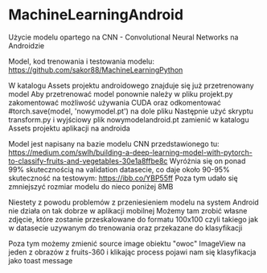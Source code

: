 # MachineLearningAndroid

Użycie modelu opartego na CNN - Convolutional Neural Networks na Androidzie

Model, kod trenowania i testowania modelu:
https://github.com/sakor88/MachineLearningPython

W katalogu Assets projektu androidowego znajduje się już przetrenowany model
Aby przetrenować model ponownie należy w pliku projekt.py zakomentować możliwość używania CUDA oraz odkomentować #torch.save(model, 'nowymodel.pt') na dole pliku
Następnie użyć skryptu transform.py i wyjściowy plik nowymodelandroid.pt zamienić w katalogu Assets projektu aplikacji na androida

Model jest napisany na bazie modelu CNN przedstawionego tu: https://medium.com/swlh/building-a-deep-learning-model-with-pytorch-to-classify-fruits-and-vegetables-30e1a8ffbe8c
Wyróżnia się on ponad 99% skutecznością na validation datasecie, co daje około 90-95% skuteczność na testowym: https://ibb.co/YBP55ff
Poza tym udało się zmniejszyć rozmiar modelu do nieco poniżej 8MB


Niestety z powodu problemów z przeniesieniem modelu na system Android nie działa on tak dobrze w aplikacji mobilnej
Możemy tam zrobić własne zdjęcie, które zostanie przeskalowane do formatu 100x100 czyli takiego jak w datasecie uzywanym do trenowania oraz przekazane do klasyfikacji

Poza tym możemy zmienić source image obiektu "owoc" ImageView na jeden z obrazów z fruits-360 i klikając process pojawi nam się klasyfikacja jako toast message


